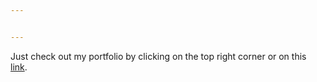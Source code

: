 ```yaml
---


---
```


Just check out my portfolio by clicking on the top right corner or on this [link](https://victordujardin.github.io/portfolio/).
